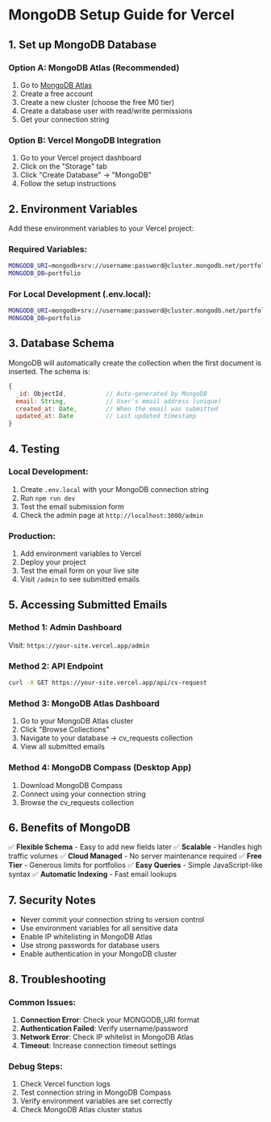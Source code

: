 # MongoDB Setup Guide for Vercel

## 1. Set up MongoDB Database

### Option A: MongoDB Atlas (Recommended)
1. Go to [MongoDB Atlas](https://www.mongodb.com/atlas)
2. Create a free account
3. Create a new cluster (choose the free M0 tier)
4. Create a database user with read/write permissions
5. Get your connection string

### Option B: Vercel MongoDB Integration
1. Go to your Vercel project dashboard
2. Click on the "Storage" tab
3. Click "Create Database" → "MongoDB"
4. Follow the setup instructions

## 2. Environment Variables

Add these environment variables to your Vercel project:

### Required Variables:
```bash
MONGODB_URI=mongodb+srv://username:password@cluster.mongodb.net/portfolio?retryWrites=true&w=majority
MONGODB_DB=portfolio
```

### For Local Development (.env.local):
```bash
MONGODB_URI=mongodb+srv://username:password@cluster.mongodb.net/portfolio?retryWrites=true&w=majority
MONGODB_DB=portfolio
```

## 3. Database Schema

MongoDB will automatically create the collection when the first document is inserted. The schema is:

```javascript
{
  _id: ObjectId,           // Auto-generated by MongoDB
  email: String,           // User's email address (unique)
  created_at: Date,        // When the email was submitted
  updated_at: Date         // Last updated timestamp
}
```

## 4. Testing

### Local Development:
1. Create `.env.local` with your MongoDB connection string
2. Run `npm run dev`
3. Test the email submission form
4. Check the admin page at `http://localhost:3000/admin`

### Production:
1. Add environment variables to Vercel
2. Deploy your project
3. Test the email form on your live site
4. Visit `/admin` to see submitted emails

## 5. Accessing Submitted Emails

### Method 1: Admin Dashboard
Visit: `https://your-site.vercel.app/admin`

### Method 2: API Endpoint
```bash
curl -X GET https://your-site.vercel.app/api/cv-request
```

### Method 3: MongoDB Atlas Dashboard
1. Go to your MongoDB Atlas cluster
2. Click "Browse Collections"
3. Navigate to your database → cv_requests collection
4. View all submitted emails

### Method 4: MongoDB Compass (Desktop App)
1. Download MongoDB Compass
2. Connect using your connection string
3. Browse the cv_requests collection

## 6. Benefits of MongoDB

✅ **Flexible Schema** - Easy to add new fields later
✅ **Scalable** - Handles high traffic volumes
✅ **Cloud Managed** - No server maintenance required
✅ **Free Tier** - Generous limits for portfolios
✅ **Easy Queries** - Simple JavaScript-like syntax
✅ **Automatic Indexing** - Fast email lookups

## 7. Security Notes

- Never commit your connection string to version control
- Use environment variables for all sensitive data
- Enable IP whitelisting in MongoDB Atlas
- Use strong passwords for database users
- Enable authentication in your MongoDB cluster

## 8. Troubleshooting

### Common Issues:
1. **Connection Error**: Check your MONGODB_URI format
2. **Authentication Failed**: Verify username/password
3. **Network Error**: Check IP whitelist in MongoDB Atlas
4. **Timeout**: Increase connection timeout settings

### Debug Steps:
1. Check Vercel function logs
2. Test connection string in MongoDB Compass
3. Verify environment variables are set correctly
4. Check MongoDB Atlas cluster status

